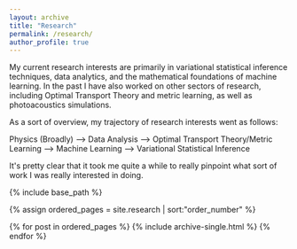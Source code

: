 ```yaml
---
layout: archive
title: "Research"
permalink: /research/
author_profile: true
---
```


My current research interests are primarily in variational statistical inference techniques, data analytics, and the mathematical foundations of machine learning. In the past I have also worked on other sectors of research, including Optimal Transport Theory and metric learning, as well as photoacoustics simulations. 

As a sort of overview, my trajectory of research interests went as follows:

Physics (Broadly) --> Data Analysis --> Optimal Transport Theory/Metric Learning --> Machine Learning --> Variational Statistical Inference

It's pretty clear that it took me quite a while to really pinpoint what sort of work I was really interested in doing.

{% include base_path %}

{% assign ordered_pages = site.research | sort:"order_number" %}

{% for post in ordered_pages %}
  {% include archive-single.html %}
{% endfor %}